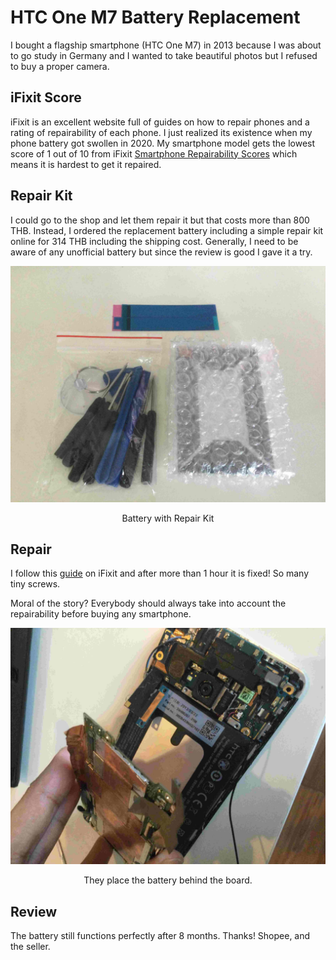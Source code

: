 # HTC One M7 Battery Replacement

I bought a flagship smartphone (HTC One M7) in 2013 because I was about to go study in Germany and I wanted to take beautiful photos but I refused to buy a proper camera.

## iFixit Score

iFixit is an excellent website full of guides on how to repair phones and a rating of repairability of each phone. I just realized its existence when my phone battery got swollen in 2020. My smartphone model gets the lowest score of 1 out of 10 from iFixit [Smartphone Repairability Scores](https://www.ifixit.com/smartphone-repairability?sort=score) which means it is hardest to get it repaired.

## Repair Kit

I could go to the shop and let them repair it but that costs more than 800 THB. Instead, I ordered the replacement battery including a simple repair kit online for 314 THB including the shipping cost. Generally, I need to be aware of any unofficial battery but since the review is good I gave it a try.

![repair kit](https://raw.githubusercontent.com/tkiat/my-writings-public/main/blog-data/image/htc_m7-repair_kit.jpg)

<center>Battery with Repair Kit</center>

## Repair

I follow this [guide](https://www.ifixit.com/Guide/HTC+One+Battery+Replacement/30984) on iFixit and after more than 1 hour it is fixed! So many tiny screws.

Moral of the story? Everybody should always take into account the repairability before buying any smartphone.

![HTC One M7 internal](https://raw.githubusercontent.com/tkiat/my-writings-public/main/blog-data/image/htc_m7-internal.jpg)

<center>They place the battery behind the board.</center>

## Review

The battery still functions perfectly after 8 months. Thanks! Shopee, and the seller.
